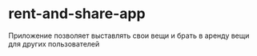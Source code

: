 # rent-and-share-app
Приложение позволяет выставлять свои вещи и брать в аренду вещи для других пользователей
